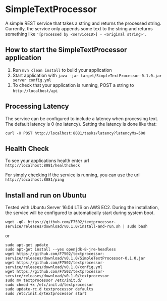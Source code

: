 # SimpleTextProcessor

A simple REST service that takes a string and returns the processed string. Currently, the service only appends some text to the string and returns something like `'[processed by <serviceID>] - <original string>'`.

How to start the SimpleTextProcessor application
---

1. Run `mvn clean install` to build your application
2. Start application with `java -jar target/SimpleTextProcessor-0.1.0.jar server config.yml`
3. To check that your application is running, POST a string to `http://localhost/api`

Processing Latency
---

The service can be configured to include a latency when processing text. The default latency is 0 (no latency). Setting the latency is done like that:

`curl -X POST http://localhost:8081/tasks/latency?latencyMs=500`

Health Check
---

To see your applications health enter url `http://localhost:8081/healthcheck`

For simply checking if the service is running, you can use the url `http://localhost:8081/ping`

Install and run on Ubuntu
---

Tested with Ubuntu Server 16.04 LTS on AWS EC2. During the installation, the service will be configured to automatically start during system boot.

```
wget -qO- https://github.com/F7502/textprocessor-service/releases/download/v0.1.0/install-and-run.sh | sudo bash
```

or

```
sudo apt-get update  
sudo apt-get install --yes openjdk-8-jre-headless  
wget https://github.com/F7502/textprocessor-service/releases/download/v0.1.0/SimpleTextProcessor-0.1.0.jar  
wget https://github.com/F7502/textprocessor-service/releases/download/v0.1.0/config.yml  
wget https://github.com/F7502/textprocessor-service/releases/download/v0.1.0/textprocessor  
sudo mv textprocessor /etc/init.d/  
sudo chmod +x /etc/init.d/textprocessor  
sudo update-rc.d textprocessor defaults  
sudo /etc/init.d/textprocessor start  
```